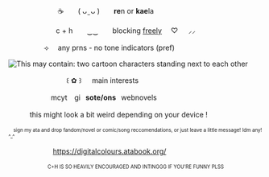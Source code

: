 　　　　　　　☕　　( ᴗ ̫ ᴗ )　　**re**n or **kae**la

⠀　　　　　　c + h　　‿‿　　blocking <ins>freely</ins>	  　♡⠀⠀⸝⸝     

　　　　　⟢ 　any prns   -   no tone indicators (pref)

<img src="https://i.pinimg.com/originals/c6/a3/0f/c6a30fa2f13951055eb84eeab6b71b80.gif" alt="This may contain: two cartoon characters standing next to each other"/>

⠀⠀⠀ 　　　　　⠀꒰ ✿ ꒱⠀⠀main interests

   ⠀　　　　　 mcyt ⠀gi⠀**sote/ons**⠀webnovels

 ⠀　　  this might look a bit weird depending on your device !

<sup><sub>　sign my ata and drop fandom/novel or comic/song reccomendations, or just leave a little message! Idm any! ^_^</sub></sup>

 ⠀　 ⠀　　 　 https://digitalcolours.atabook.org/

 <sup><sub>　　　　　　　　C+H IS SO HEAVILY ENCOURAGED AND INTINGGG IF YOU'RE FUNNY PLSS</sub></sup>


